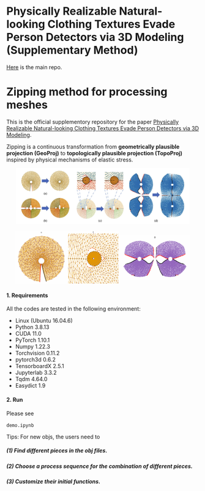# Physically Realizable Natural-looking Clothing Textures Evade Person Detectors via 3D Modeling (Supplementary Method)
[Here](https://github.com/WhoTHU/Adversarial_camou) is the main repo.

# Zipping method for processing meshes

This is the official supplementory repository for the paper [Physically Realizable Natural-looking Clothing Textures Evade Person Detectors via 3D Modeling](https://openaccess.thecvf.com/content/CVPR2023/html/Hu_Physically_Realizable_Natural-Looking_Clothing_Textures_Evade_Person_Detectors_via_3D_CVPR_2023_paper.html).

Zipping is a continuous transformation from **geometrically plausible projection (GeoProj)** to **topologically plausible projection (TopoProj)** inspired by physical mechanisms of elastic stress.

<p align="center">
  <img src="readme_figs/fig2.jpg" alt="drawing" width="90%"/>
</p>

<div style="display: flex; justify-content: center; align-items: center;">
  <img src="readme_figs/movie1.gif" alt="Movie 1" style="width: 27%;"/>
  <img src="readme_figs/movie2.gif" alt="Movie 2" style="width: 27%;"/>
  <img src="readme_figs/movie3.gif" alt="Movie 3" style="width: 37%;"/>
</div>

<!-- toc -->
#### 1. Requirements
All the codes are tested in the following environment:
* Linux (Ubuntu 16.04.6)
* Python 3.8.13
* CUDA 11.0
* PyTorch 1.10.1
* Numpy 1.22.3
* Torchvision 0.11.2
* pytorch3d 0.6.2
* TensorboardX 2.5.1
* Jupyterlab 3.3.2
* Tqdm 4.64.0
* Easydict 1.9

#### 2. Run
Please see
```
demo.ipynb
```
Tips: For new objs, the users need to
##### (1) Find different pieces in the obj files.
##### (2) Choose a process sequence for the combination of different pieces.
##### (3) Customize their initial functions.